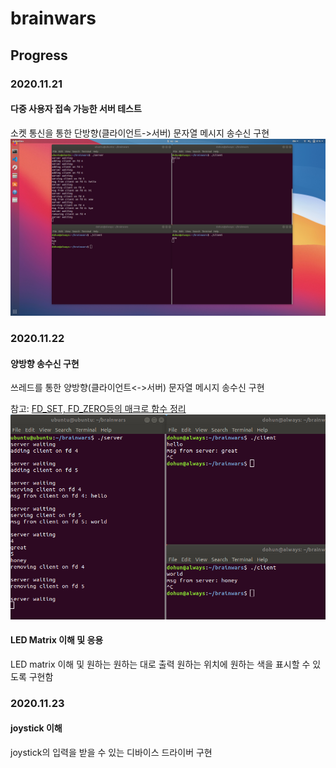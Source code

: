 # brainwars


## Progress

### 2020.11.21
#### 다중 사용자 접속 가능한 서버 테스트
소켓 통신을 통한 단방향(클라이언트->서버) 문자열 메시지 송수신 구현
![simple_server](images/simple-multi-user-server.png)

### 2020.11.22
#### 양방향 송수신 구현
쓰레드를 통한 양방향(클라이언트<->서버) 문자열 메시지 송수신 구현

참고: [FD_SET, FD_ZERO등의 매크로 함수 정리](http://blog.naver.com/tipsware/220810795410)
![bidirectional_msg](images/basic-txrx-complete.png)

#### LED Matrix 이해 및 응용
LED matrix 이해 및 원하는 원하는 대로 출력
원하는 위치에 원하는 색을 표시할 수 있도록 구현함

### 2020.11.23
#### joystick 이해
joystick의 입력을 받을 수 있는 디바이스 드라이버 구현